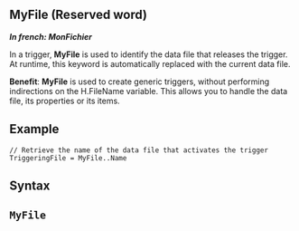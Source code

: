 
## MyFile (Reserved word)

***In french: MonFichier***
				



<a name="XUse"></a>
<a name="Use"></a>
<a name="description"></a>
In a trigger, **MyFile** is used to identify the data file that releases the trigger. At runtime, this keyword is automatically replaced with the current data file.

**Benefit**: **MyFile** is used to create generic triggers, without performing indirections on the H.FileName variable. This allows you to handle the data file, its properties or its items.


<a name="Example1"></a>
<a name="sample_code"></a>

## Example


```wl
// Retrieve the name of the data file that activates the trigger
TriggeringFile = MyFile..Name
```

<a name="XSYNTAX"></a>
<a name="SYNTAX1"></a>

## Syntax

`MyFile`
---



<a name="NOTE0"></a>

